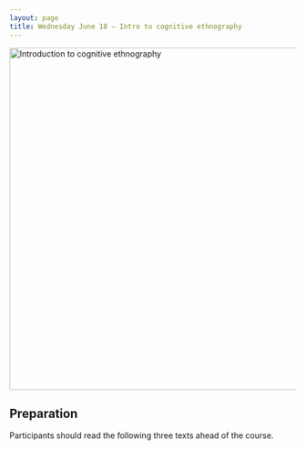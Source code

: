 ```yaml
---
layout: page
title: Wednesday June 18 — Intro to cognitive ethnography
---
```


<div class="text-center">
  <img src="{{ 'assets/img/cognitive_ethnography_poster.png' | relative_url }}" alt="Introduction to cognitive ethnography" width="600"/>
</div>

## Preparation

Participants should read the following three texts ahead of the course.
